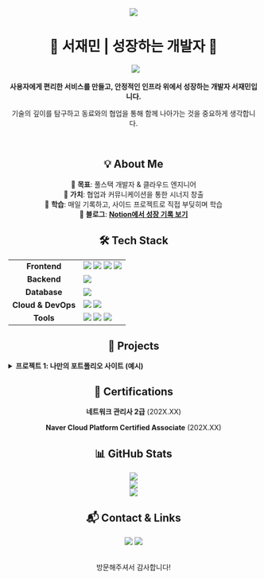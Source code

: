 <div align="center">
<img src="https://capsule-render.vercel.app/api?type=waving&color=03C75A&height=180&text=Welcome!&fontColor=ffffff&fontSize=50&animation=fadeIn&fontAlign=50&fontAlignY=35"/>
</div>

<h1 align="center">🌱 서재민 | 성장하는 개발자 🌱</h1>

<p align="center">
  <img src="https://readme-typing-svg.herokuapp.com?font=Fira+Code&weight=600&duration=2000&pause=1000&color=1BC5F1&center=true&vCenter=true&width=435&lines=Full+Stack+Developer;Cloud+Engineer" />
</p>

<div align="center">
<p><strong>사용자에게 편리한 서비스를 만들고, 안정적인 인프라 위에서 성장하는 개발자 서재민입니다.</strong></p>
<p>기술의 깊이를 탐구하고 동료와의 협업을 통해 함께 나아가는 것을 중요하게 생각합니다.</p>
</div>

<br/>

<h2 align="center">💡 About Me</h2>

<div align="center">
<p>
🚀 <strong>목표</strong>: 풀스택 개발자 & 클라우드 엔지니어<br/>
💬 <strong>가치</strong>: 협업과 커뮤니케이션을 통한 시너지 창출<br/>
🧠 <strong>학습</strong>: 매일 기록하고, 사이드 프로젝트로 직접 부딪히며 학습<br/>
📝 <strong>블로그</strong>: <a href="https://www.notion.so/Library_Min-s-Library-1d4ebef145e3808cb050f5a72dbafbe1" target="_blank"><strong>Notion에서 성장 기록 보기</strong></a>
</p>
</div>

<h2 align="center">🛠️ Tech Stack</h2>

<table align="center" border="0" cellpadding="10" cellspacing="0" style="border: none;">
<tbody>
<tr>
<td align="center" style="border: none;"><strong>Frontend</strong></td>
<td style="border: none;">
<img src="https://img.shields.io/badge/HTML5-E34F26?style=for-the-badge&logo=html5&logoColor=white"/>
<img src="https://img.shields.io/badge/CSS3-1572B6?style=for-the-badge&logo=css3&logoColor=white"/>
<img src="https://img.shields.io/badge/JavaScript-F7DF1E?style=for-the-badge&logo=javascript&logoColor=black"/>
<img src="https://img.shields.io/badge/React-61DAFB?style=for-the-badge&logo=react&logoColor=black"/>
</td>
</tr>
<tr>
<td align="center" style="border: none;"><strong>Backend</strong></td>
<td style="border: none;">
<img src="https://img.shields.io/badge/Node.js-339933?style=for-the-badge&logo=node.js&logoColor=white"/>
</td>
</tr>
<tr>
<td align="center" style="border: none;"><strong>Database</strong></td>
<td style="border: none;">
<img src="https://img.shields.io/badge/MySQL-4479A1?style=for-the-badge&logo=mysql&logoColor=white"/>
</td>
</tr>
<tr>
<td align="center" style="border: none;"><strong>Cloud & DevOps</strong></td>
<td style="border: none;">
<img src="https://img.shields.io/badge/Naver Cloud-03C75A?style=for-the-badge&logo=naver&logoColor=white"/>
<img src="https://img.shields.io/badge/Docker-2496ED?style=for-the-badge&logo=docker&logoColor=white"/>
</td>
</tr>
<tr>
<td align="center" style="border: none;"><strong>Tools</strong></td>
<td style="border: none;">
<img src="https://img.shields.io/badge/Git-F05032?style=for-the-badge&logo=git&logoColor=white"/>
<img src="https://img.shields.io/badge/GitHub-181717?style=for-the-badge&logo=github&logoColor=white"/>
<img src="https://img.shields.io/badge/VSCode-007ACC?style=for-the-badge&logo=visual-studio-code&logoColor=white"/>
</td>
</tr>
</tbody>
</table>

<h2 align="center">🚀 Projects</h2>

<details>
<summary><strong>프로젝트 1: 나만의 포트폴리오 사이트 (예시)</strong></summary>
<div markdown="1">

React와 Naver Cloud를 활용하여 제작한 개인 포트폴리오 웹사이트입니다.

주요 기능: 자기소개, 기술 스택, 프로젝트 아카이빙, 연락처

사용 기술: React, CSS3, Naver Cloud (Server, DB)

GitHub: Link

배포 링크: Link

</div>
</details>

<h2 align="center">📜 Certifications</h2>

<div align="center">
<p>
<strong>네트워크 관리사 2급</strong> (202X.XX)
</p>
<p>
<strong>Naver Cloud Platform Certified Associate</strong> (202X.XX)
</p>
</div>

<h2 align="center">📊 GitHub Stats</h2>

<p align="center">
<img src="https://github-readme-stats.vercel.app/api/top-langs/?username=library-min&layout=compact&theme=tokyonight&hide_border=true&langs_count=6" /><br/>
<img src="https://github-readme-stats.vercel.app/api?username=library-min&show_icons=true&theme=tokyonight&hide_border=true" /><br/>
<img src="https://github-readme-activity-graph.vercel.app/graph?username=library-min&theme=tokyonight&hide_border=true" />
</p>

<h2 align="center">📬 Contact & Links</h2>

<p align="center">
<a href="mailto:library_mini@outlook.com"><img src="https://img.shields.io/badge/Mail-0078D4?style=for-the-badge&logo=microsoft-outlook&logoColor=white"></a>
<a href="https://www.notion.so/Library_Min-s-Library-1d4ebef145e3808cb050f5a72dbafbe1"><img src="https://img.shields.io/badge/Notion-000000?style=for-the-badge&logo=notion&logoColor=white"></a>
</p>

<div align="center">
<p>
<br/>
방문해주셔서 감사합니다!
</p>
</div>
